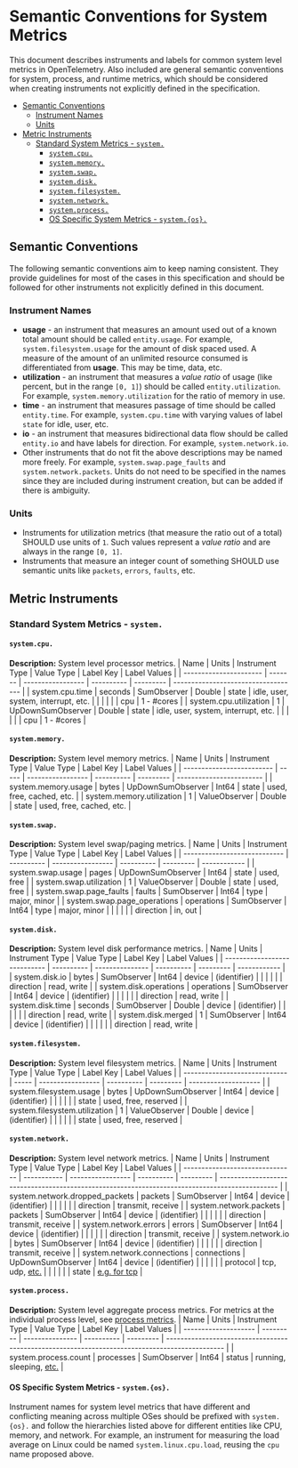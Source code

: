 # Semantic Conventions for System Metrics

This document describes instruments and labels for common system level
metrics in OpenTelemetry. Also included are general semantic conventions for
system, process, and runtime metrics, which should be considered when
creating instruments not explicitly defined in the specification.

<!-- Re-generate TOC with `markdown-toc --no-first-h1 -i` -->

<!-- toc -->

- [Semantic Conventions](#semantic-conventions)
  * [Instrument Names](#instrument-names)
  * [Units](#units)
- [Metric Instruments](#metric-instruments)
  * [Standard System Metrics - `system.`](#standard-system-metrics---system)
    + [`system.cpu.`](#systemcpu)
    + [`system.memory.`](#systemmemory)
    + [`system.swap.`](#systemswap)
    + [`system.disk.`](#systemdisk)
    + [`system.filesystem.`](#systemfilesystem)
    + [`system.network.`](#systemnetwork)
    + [`system.process.`](#systemprocess)
    + [OS Specific System Metrics - `system.{os}.`](#os-specific-system-metrics---systemos)

<!-- tocstop -->

## Semantic Conventions

The following semantic conventions aim to keep naming consistent. They
provide guidelines for most of the cases in this specification and should be
followed for other instruments not explicitly defined in this document.

### Instrument Names

- **usage** - an instrument that measures an amount used out of a known total
amount should be called `entity.usage`. For example,
`system.filesystem.usage` for the amount of disk spaced used. A measure of
the amount of an unlimited resource consumed is differentiated from
**usage**. This may be time, data, etc.
- **utilization** - an instrument that measures a *value ratio* of usage
(like percent, but in the range `[0, 1]`) should be called
`entity.utilization`. For example, `system.memory.utilization` for the ratio
of memory in use.
- **time** - an instrument that measures passage of time should be called
`entity.time`. For example, `system.cpu.time` with varying values of label
`state` for idle, user, etc.
- **io** - an instrument that measures bidirectional data flow should be
called `entity.io` and have labels for direction. For example,
`system.network.io`.
- Other instruments that do not fit the above descriptions may be named more
freely. For example, `system.swap.page_faults` and `system.network.packets`.
Units do not need to be specified in the names since they are included during
instrument creation, but can be added if there is ambiguity.

### Units

- Instruments for utilization metrics (that measure the ratio out of a total)
SHOULD use units of `1`. Such values represent a *value ratio* and are always
in the range `[0, 1]`.
- Instruments that measure an integer count of something SHOULD use semantic
units like `packets`, `errors`, `faults`, etc.

## Metric Instruments

### Standard System Metrics - `system.`

#### `system.cpu.`

**Description:** System level processor metrics.
| Name                   | Units   | Instrument Type   | Value Type | Label Key | Label Values                        |
| ---------------------- | ------- | ----------------- | ---------- | --------- | ----------------------------------- |
| system.cpu.time        | seconds | SumObserver       | Double     | state     | idle, user, system, interrupt, etc. |
|                        |         |                   |            | cpu       | 1 - #cores                          |
| system.cpu.utilization | 1       | UpDownSumObserver | Double     | state     | idle, user, system, interrupt, etc. |
|                        |         |                   |            | cpu       | 1 - #cores                          |

#### `system.memory.`

**Description:** System level memory metrics.
| Name                      | Units | Instrument Type   | Value Type | Label Key | Label Values             |
| ------------------------- | ----- | ----------------- | ---------- | --------- | ------------------------ |
| system.memory.usage       | bytes | UpDownSumObserver | Int64      | state     | used, free, cached, etc. |
| system.memory.utilization | 1     | ValueObserver     | Double     | state     | used, free, cached, etc. |

#### `system.swap.`

**Description:** System level swap/paging metrics.
| Name                         | Units      | Instrument Type   | Value Type | Label Key | Label Values |
| ---------------------------- | ---------- | ----------------- | ---------- | --------- | ------------ |
| system.swap.usage            | pages      | UpDownSumObserver | Int64      | state     | used, free   |
| system.swap.utilization      | 1          | ValueObserver     | Double     | state     | used, free   |
| system.swap.page\_faults     | faults     | SumObserver       | Int64      | type      | major, minor |
| system.swap.page\_operations | operations | SumObserver       | Int64      | type      | major, minor |
|                              |            |                   |            | direction | in, out      |

#### `system.disk.`

**Description:** System level disk performance metrics.
| Name                         | Units      | Instrument Type | Value Type | Label Key | Label Values |
| ---------------------------- | ---------- | --------------- | ---------- | --------- | ------------ |
| system.disk.io<!--notlink--> | bytes      | SumObserver     | Int64      | device    | (identifier) |
|                              |            |                 |            | direction | read, write  |
| system.disk.operations       | operations | SumObserver     | Int64      | device    | (identifier) |
|                              |            |                 |            | direction | read, write  |
| system.disk.time             | seconds    | SumObserver     | Double     | device    | (identifier) |
|                              |            |                 |            | direction | read, write  |
| system.disk.merged           | 1          | SumObserver     | Int64      | device    | (identifier) |
|                              |            |                 |            | direction | read, write  |

#### `system.filesystem.`

**Description:** System level filesystem metrics.
| Name                          | Units | Instrument Type   | Value Type | Label Key | Label Values         |
| ----------------------------- | ----- | ----------------- | ---------- | --------- | -------------------- |
| system.filesystem.usage       | bytes | UpDownSumObserver | Int64      | device    | (identifier)         |
|                               |       |                   |            | state     | used, free, reserved |
| system.filesystem.utilization | 1     | ValueObserver     | Double     | device    | (identifier)         |
|                               |       |                   |            | state     | used, free, reserved |

#### `system.network.`

**Description:** System level network metrics.
| Name                            | Units       | Instrument Type   | Value Type | Label Key | Label Values                                                                                   |
| ------------------------------- | ----------- | ----------------- | ---------- | --------- | ---------------------------------------------------------------------------------------------- |
| system.network.dropped\_packets | packets     | SumObserver       | Int64      | device    | (identifier)                                                                                   |
|                                 |             |                   |            | direction | transmit, receive                                                                              |
| system.network.packets          | packets     | SumObserver       | Int64      | device    | (identifier)                                                                                   |
|                                 |             |                   |            | direction | transmit, receive                                                                              |
| system.network.errors           | errors      | SumObserver       | Int64      | device    | (identifier)                                                                                   |
|                                 |             |                   |            | direction | transmit, receive                                                                              |
| system<!--notlink-->.network.io | bytes       | SumObserver       | Int64      | device    | (identifier)                                                                                   |
|                                 |             |                   |            | direction | transmit, receive                                                                              |
| system.network.connections      | connections | UpDownSumObserver | Int64      | device    | (identifier)                                                                                   |
|                                 |             |                   |            | protocol  | tcp, udp, [etc.](https://en.wikipedia.org/wiki/Transport_layer#Protocols)                      |
|                                 |             |                   |            | state     | [e.g. for tcp](https://en.wikipedia.org/wiki/Transmission_Control_Protocol#Protocol_operation) |

#### `system.process.`

**Description:** System level aggregate process metrics. For metrics at the
individual process level, see [process metrics](process-metrics.md).
| Name                 | Units     | Instrument Type | Value Type | Label Key | Label Values                                                                                   |
| -------------------- | --------- | --------------- | ---------- | --------- | ---------------------------------------------------------------------------------------------- |
| system.process.count | processes | SumObserver     | Int64      | status    | running, sleeping, [etc.](https://man7.org/linux/man-pages/man1/ps.1.html#PROCESS_STATE_CODES) |

#### OS Specific System Metrics - `system.{os}.`

Instrument names for system level metrics that have different and conflicting
meaning across multiple OSes should be prefixed with `system.{os}.` and
follow the hierarchies listed above for different entities like CPU, memory,
and network. For example, an instrument for measuring the load average on
Linux could be named `system.linux.cpu.load`, reusing the `cpu` name proposed
above.
